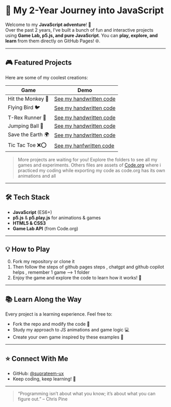 # 🚀 My 2-Year Journey into JavaScript

Welcome to my **JavaScript adventure**! 🎉  
Over the past 2 years, I’ve built a bunch of fun and interactive projects using **Game Lab, p5.js, and pure JavaScript**. You can **play, explore, and learn** from them directly on GitHub Pages! 🌐. 

---

## 🎮 Featured Projects

Here are some of my coolest creations:

| Game | Demo |
|------|------|
| Hit the Monkey 🐒 | [See my handwritten code](./Hit%20the%20monkey/code.js) |
| Flying Bird 🐦 | [See my handwritten code](./Flying%20Bird/code.js) |
| T-Rex Runner 🦖 | [See my handwritten code](./T%20REX%20GAME/code.js) |
| Jumping Ball 🏀 | [See my handwritten code](./Jumping%20ball/code.js) |
| Save the Earth 🌍 | [See my handwritten code](./Save%20the%20Earth/code.js) |
| Tic Tac Toe ❌⭕ | [See my hanfwritten code](./Tic%20Tac%20Toe/code.js) |

> More projects are waiting for you! Explore the folders to see all my games and experiments. Others files are assets of [Code.org](https://code.org/) where i practiced my coding while exporting my code as code.org has its own animations and all 

---

## 🛠️ Tech Stack

- **JavaScript** (ES6+)
- **p5.js** & **p5.play.js** for animations & games
- **HTML5 & CSS3**
- **Game Lab API** (from Code.org)

---

## 💡 How to Play
0. Fork my repository or clone it
1. Then follow the steps of github pages steps , chatgpt and github copilot helps , remember 1 game --> 1 folder
2. Enjoy the game and explore the code to learn how it works! 🎯

---

## 📚 Learn Along the Way

Every project is a learning experience. Feel free to:

- Fork the repo and modify the code 📝  
- Study my approach to JS animations and game logic 💻  
- Create your own game inspired by these examples 🚀

---

## ⭐ Connect With Me

- GitHub: [@suprateem-ux](https://github.com/suprateem-ux)  
- Keep coding, keep learning! 💪

---

> “Programming isn’t about what you know; it’s about what you can figure out.” – Chris Pine
